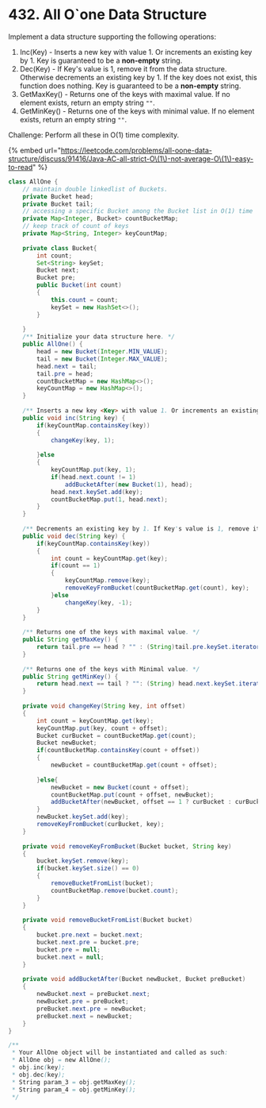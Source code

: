 # 432. All O\`one Data Structure

Implement a data structure supporting the following operations:

1. Inc\(Key\) - Inserts a new key with value 1. Or increments an existing key by 1. Key is guaranteed to be a **non-empty** string.
2. Dec\(Key\) - If Key's value is 1, remove it from the data structure. Otherwise decrements an existing key by 1. If the key does not exist, this function does nothing. Key is guaranteed to be a **non-empty** string.
3. GetMaxKey\(\) - Returns one of the keys with maximal value. If no element exists, return an empty string `""`.
4. GetMinKey\(\) - Returns one of the keys with minimal value. If no element exists, return an empty string `""`.

Challenge: Perform all these in O\(1\) time complexity.

{% embed url="https://leetcode.com/problems/all-oone-data-structure/discuss/91416/Java-AC-all-strict-O\(1\)-not-average-O\(1\)-easy-to-read" %}

```java
class AllOne {
    // maintain double linkedlist of Buckets.
    private Bucket head;
    private Bucket tail;
    // accessing a specific Bucket among the Bucket list in O(1) time
    private Map<Integer, Bucket> countBucketMap;
    // keep track of count of keys
    private Map<String, Integer> keyCountMap;
    
    private class Bucket{
        int count;
        Set<String> keySet;
        Bucket next;
        Bucket pre;
        public Bucket(int count)
        {
            this.count = count;
            keySet = new HashSet<>();
        }
        
    }
    /** Initialize your data structure here. */
    public AllOne() {
        head = new Bucket(Integer.MIN_VALUE);
        tail = new Bucket(Integer.MAX_VALUE);
        head.next = tail;
        tail.pre = head;
        countBucketMap = new HashMap<>();
        keyCountMap = new HashMap<>();
    }
    
    /** Inserts a new key <Key> with value 1. Or increments an existing key by 1. */
    public void inc(String key) {
        if(keyCountMap.containsKey(key))
        {
            changeKey(key, 1);
            
        }else
        {
            keyCountMap.put(key, 1);
            if(head.next.count != 1)
                addBucketAfter(new Bucket(1), head);
            head.next.keySet.add(key);
            countBucketMap.put(1, head.next);
        }
    }
    
    /** Decrements an existing key by 1. If Key's value is 1, remove it from the data structure. */
    public void dec(String key) {
        if(keyCountMap.containsKey(key))
        {
            int count = keyCountMap.get(key);
            if(count == 1)
            {
                keyCountMap.remove(key);
                removeKeyFromBucket(countBucketMap.get(count), key);
            }else
                changeKey(key, -1);
        }
    }
    
    /** Returns one of the keys with maximal value. */
    public String getMaxKey() {
        return tail.pre == head ? "" : (String)tail.pre.keySet.iterator().next();
    }
    
    /** Returns one of the keys with Minimal value. */
    public String getMinKey() {
        return head.next == tail ? "": (String) head.next.keySet.iterator().next();
    }
    
    private void changeKey(String key, int offset)
    {
        int count = keyCountMap.get(key);
        keyCountMap.put(key, count + offset);
        Bucket curBucket = countBucketMap.get(count);
        Bucket newBucket;
        if(countBucketMap.containsKey(count + offset))
        {
            newBucket = countBucketMap.get(count + offset);
            
        }else{
            newBucket = new Bucket(count + offset);
            countBucketMap.put(count + offset, newBucket);
            addBucketAfter(newBucket, offset == 1 ? curBucket : curBucket.pre);
        }
        newBucket.keySet.add(key);
        removeKeyFromBucket(curBucket, key);
    }
    
    private void removeKeyFromBucket(Bucket bucket, String key)
    {
        bucket.keySet.remove(key);
        if(bucket.keySet.size() == 0)
        {
            removeBucketFromList(bucket);
            countBucketMap.remove(bucket.count);
        }
    }
    
    private void removeBucketFromList(Bucket bucket)
    {
        bucket.pre.next = bucket.next;
        bucket.next.pre = bucket.pre;
        bucket.pre = null;
        bucket.next = null;
    }
    
    private void addBucketAfter(Bucket newBucket, Bucket preBucket)
    {
        newBucket.next = preBucket.next;
        newBucket.pre = preBucket;
        preBucket.next.pre = newBucket;
        preBucket.next = newBucket;
    }
}

/**
 * Your AllOne object will be instantiated and called as such:
 * AllOne obj = new AllOne();
 * obj.inc(key);
 * obj.dec(key);
 * String param_3 = obj.getMaxKey();
 * String param_4 = obj.getMinKey();
 */
```




